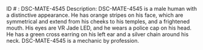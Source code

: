 ID # : DSC-MATE-4545
Description: DSC-MATE-4545 is a male human with a distinctive appearance. He has orange stripes on his face, which are symmetrical and extend from his cheeks to his temples, and a frightened mouth. His eyes are VR Jade LED, and he wears a police cap on his head. He has a green cross earring on his left ear and a silver chain around his neck. DSC-MATE-4545 is a mechanic by profession.